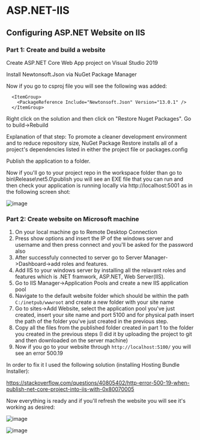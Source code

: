 # ASP.NET-IIS
## Configuring ASP.NET Website on IIS 

### Part 1: Create and build a website

Create ASP.NET Core Web App project on Visual Studio 2019

Install Newtonsoft.Json via NuGet Package Manager

Now if you go to csproj file you will see the following was added:
```
  <ItemGroup>
    <PackageReference Include="Newtonsoft.Json" Version="13.0.1" />
  </ItemGroup>
```

Right click on the solution and then click on "Restore Nuget Packages".
Go to build->Rebuild

Explanation of that step:
To promote a cleaner development environment and to reduce repository size, NuGet Package Restore installs all of a project's dependencies listed in either the project file or packages.config

Publish the application to a folder.

Now if you'll go to your project repo in the workspace folder than go to bin\Release\net5.0\publish
you will see an EXE file that you can run and then check your application is running locally via http://localhost:5001 as in the following screen shot:

![image](https://user-images.githubusercontent.com/88583978/171161946-62c5a82c-04e7-40dd-9eeb-923b26643e05.png)


### Part 2: Create website on Microsoft machine

1. On your local machine go to Remote Desktop Connection 
2. Press show options and insert the IP of the windows server and username and then press connect and you'll be asked for the password also
3. After successfuly connected to server go to Server Manager->Dashboard->add roles and features.
4. Add IIS to your windows server by installing all the relavant roles and features which is .NET framwork, ASP.NET, Web Server(IIS).
5. Go to IIS Manager->Application Pools and create a new IIS application pool
6. Navigate to the default website folder which should be within the path ```C:/inetpub/wwwroot``` and create a new folder with your site name
7. Go to sites->Add Website, select the application pool you've just created, insert your site name and port 5100 and for physical path insert the path of the folder you've just created in the previous step.
8. Copy all the files from the published folder created in part 1 to the folder you created in the previous steps (I did it by uploading the project to git and then downloaded on the server machine)
9. Now if you go to your website through ```http://localhost:5100/``` you will see an error 500.19

In order to fix it I used the following solution (installing Hosting Bundle Installer):

https://stackoverflow.com/questions/40805402/http-error-500-19-when-publish-net-core-project-into-iis-with-0x80070005

Now everything is ready and if you'll refresh the website you will see it's working as desired:

![image](https://user-images.githubusercontent.com/88583978/171167289-6a2893fe-1455-412d-8128-0c9e3cf719b3.png)

![image](https://user-images.githubusercontent.com/88583978/171167324-99a0f508-6085-4a2a-8be6-dcb86e888fef.png)

